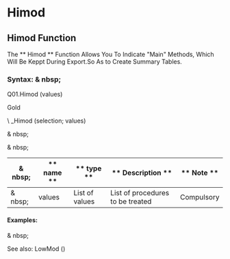 # Himod

## Himod Function

The ** Himod ** Function Allows You To Indicate "Main" Methods, Which Will Be Keppt During Export.So As to Create Summary Tables.

### Syntax: & nbsp;

Q01.Himod (values)

Gold

\ _Himod (selection; values)

& nbsp;

& nbsp;

| & nbsp; | ** name ** | ** type ** | ** Description ** | ** Note ** |
| --- | --- | --- | --- | --- |
| & nbsp; | values ​​| List of values ​​| List of procedures to be treated | Compulsory |


#### Examples:

& nbsp;

See also: LowMod ()